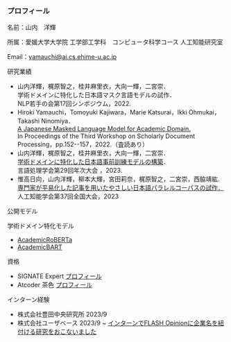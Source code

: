 ### プロフィール

名前：山内　洋輝 

所属：愛媛大学大学院 工学部工学科　コンピュータ科学コース 人工知能研究室 

Email：yamauchi@ai.cs.ehime-u.ac.jp

研究業績

- 山内洋輝，梶原智之，桂井麻里衣，大向一輝，二宮崇．<br>学術ドメインに特化した日本語マスク言語モデルの試作．<br>NLP若手の会第17回シンポジウム，2022.
- Hiroki Yamauchi，Tomoyuki Kajiwara，Marie Katsurai，Ikki Ohmukai，Takashi Ninomiya．<br>[A Japanese Masked Language Model for Academic Domain.](https://aclanthology.org/2022.sdp-1.16/)<br> In Proceedings of the Third Workshop on Scholarly Document Processing，pp.152--157，2022.（査読あり）
- 山内洋輝，梶原智之，桂井麻里衣，大向一輝，二宮崇．<br>[学術ドメインに特化した日本語事前訓練モデルの構築](https://www.anlp.jp/proceedings/annual_meeting/2023/pdf_dir/Q11-4.pdf)．<br>言語処理学会第29回年次大会 ，2023.
- 惟高日向，山内洋輝，柳本大輝，宮田莉奈，梶原智之，二宮崇，西脇靖紘. <br>[専門家が平易化した記事を用いたやさしい日本語パラレルコーパスの試作．](https://confit.atlas.jp/guide/event/jsai2023/subject/3Xin4-14/detail?lang=ja)<br>人工知能学会第37回全国大会，2023

公開モデル

学術ドメイン特化モデル
- [AcademicRoBERTa](https://github.com/EhimeNLP/AcademicRoBERTa) 
- [AcademicBART](https://github.com/EhimeNLP/AcademicBART)
<!--
**hirokiyamauch/hirokiyamauch** is a ✨ _special_ ✨ repository because its `README.md` (this file) appears on your GitHub profile.

Here are some ideas to get you started:

- 🔭 I’m currently working on ...
- 🌱 I’m currently learning ...
- 👯 I’m looking to collaborate on ...
- 🤔 I’m looking for help with ...
- 💬 Ask me about ...
- 📫 How to reach me: ...
- 😄 Pronouns: ...
- ⚡ Fun fact: ...
-->

 資格
 - SIGNATE Expert [プロフィール](https://signate.jp/users/80722)
 - Atcoder 茶色 [プロフィール](https://atcoder.jp/users/hironoyama)

インターン経験
- 株式会社豊田中央研究所 2023/9
- 株式会社ユーザベース   2023/9 ~
  [インターンでFLASH Opinionに企業名を紐付ける研究をおこないました](https://tech.uzabase.com/entry/2023/10/03/120503)
